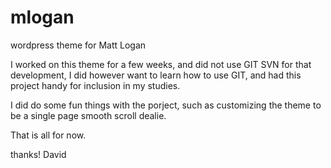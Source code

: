 mlogan
======

wordpress theme for Matt Logan

I worked on this theme for a few weeks, and did not use GIT SVN for that development, I did however want to learn how to use GIT, and had this project handy for inclusion in my studies. 

I did do some fun things with the porject, such as customizing the theme to be a single page smooth scroll dealie. 

That is all for now.

thanks!
David
